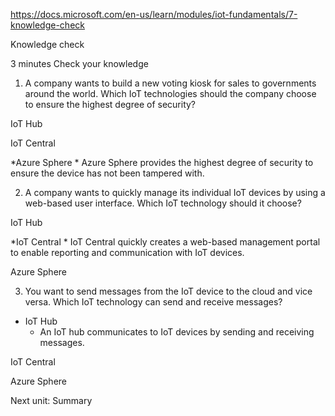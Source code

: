 https://docs.microsoft.com/en-us/learn/modules/iot-fundamentals/7-knowledge-check

Knowledge check

3 minutes
Check your knowledge

1. A company wants to build a new voting kiosk for sales to governments around the world. Which IoT technologies should the company choose to ensure the highest degree of security?

IoT Hub

IoT Central

*Azure Sphere
    * Azure Sphere provides the highest degree of security to ensure the device has not been tampered with.

2. A company wants to quickly manage its individual IoT devices by using a web-based user interface. Which IoT technology should it choose?

IoT Hub

*IoT Central
    * IoT Central quickly creates a web-based management portal to enable reporting and communication with IoT devices.


Azure Sphere

3. You want to send messages from the IoT device to the cloud and vice versa. Which IoT technology can send and receive messages?

* IoT Hub
    * An IoT hub communicates to IoT devices by sending and receiving messages.

IoT Central


Azure Sphere

Next unit: Summary

